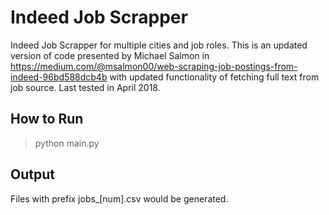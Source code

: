 # Indeed Job Scrapper

Indeed Job Scrapper for multiple cities and job roles. This is an updated version of code presented by Michael Salmon in https://medium.com/@msalmon00/web-scraping-job-postings-from-indeed-96bd588dcb4b with updated functionality of fetching full text from job source. Last tested in April 2018. 

## How to Run

> python main.py

## Output

Files with prefix jobs_[num].csv would be generated. 